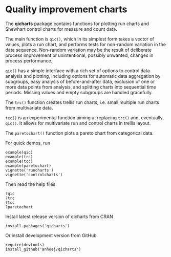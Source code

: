 # Quality improvement charts

The **qicharts** package contains functions for plotting run charts and Shewhart control charts for measure and count data.

The main function is `qic()`, which in its simplest form takes a vector of values, plots a run chart, and performs tests for non-random variation in the data sequence. Non-random variation may be the result of deliberate process improvement or unintentional, possibly unwanted, changes in process performance.

`qic()` has a simple interface with a rich set of options to control data analysis and plotting, including options for automatic data aggregation by subgroups, easy analysis of before-and-after data, exclusion of one or more data points from analysis, and splitting charts into sequential time periods. Missing values and empty subgroups are handled gracefully.

The `trc()` function creates trellis run charts, i.e. small multiple run charts from multivariate data.

`tcc()` is an experimental function aiming at replacing `trc()` and, eventually, `qic()`. It allows for multivariate run and control charts in trellis layout.

The `paretochart()` function plots a pareto chart from categorical data.

For quick demos, run
```
example(qic)
example(trc)
example(tcc)
example(paretochart)
vignette('runcharts')
vignette('controlcharts')
```
Then read the help files
```
?qic
?trc
?tcc
?paretochart
```
Install latest release version of qicharts from CRAN
```
install.packages('qicharts')
```
Or install development version from GitHub
```
require(devtools)
install_github('anhoej/qicharts')
```
